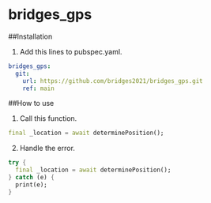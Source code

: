 # bridges_gps
##Installation
1. Add this lines to pubspec.yaml.
```yaml
bridges_gps:
  git:
    url: https://github.com/bridges2021/bridges_gps.git
    ref: main
```

##How to use
1. Call this function.
```dart
final _location = await determinePosition();
```
2. Handle the error.
```dart
try {
  final _location = await determinePosition();
} catch (e) {
  print(e);
}
```
